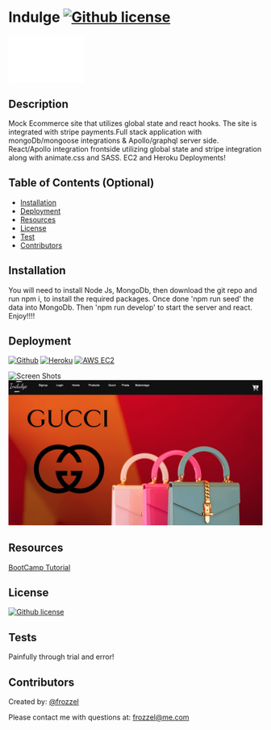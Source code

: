 

   # Indulge  [![Github license](https://img.shields.io/badge/License-MIT-yellow.svg)](https://opensource.org/licenses/MIT) <div>
<a href=""><img src="https://github.com/frozzel/LUX/blob/be3727e1fa54ae8219ca26a3bb81049a3f732738/client/src/assets/logo.png" align="center" height="" width="30%" ></a></div>
 



  ## Description
 Mock Ecommerce site that utilizes global state and react hooks. The site is integrated with stripe payments.Full stack application with mongoDb/mongoose integrations & Apollo/graphql server side. React/Apollo integration frontside utilizing global state and stripe integration along with animate.css and SASS. EC2 and Heroku Deployments!


  
  ## Table of Contents (Optional)
  
  - [Installation](#installation)
  - [Deployment](#Deployment)
  - [Resources](#resources)
  - [License](#license)
  - [Test](#tests)
  - [Contributors](#contributors)
  
  ## Installation
  You will need to install Node Js, MongoDb, then download the git repo and run npm i, to install the required packages. Once done 'npm run seed' the data into MongoDb. Then 'npm run develop' to start the server and react.  Enjoy!!!!
  
  ## Deployment
[![Github](https://img.shields.io/badge/GitHub-181717.svg?style=for-the-badge&logo=GitHub&logoColor=white)](https://github.com/frozzel/LUX) [![Heroku](https://img.shields.io/badge/Heroku-430098.svg?style=for-the-badge&logo=Heroku&logoColor=white)](https://indulge.herokuapp.com/) [![AWS EC2](https://img.shields.io/badge/Amazon%20EC2-FF9900.svg?style=for-the-badge&logo=Amazon-EC2&logoColor=white)](https://youtu.be/yZqc9ZoLggI)
  
  
![Screen Shots](https://github.com/frozzel/LUX/blob/82cb21e27f1b5b0975604393a17884d0fb3fa91c/client/public/images/Untitled.gif)
![Screen Shots2](https://github.com/frozzel/LUX/blob/82cb21e27f1b5b0975604393a17884d0fb3fa91c/client/public/images/indulgeScreen.png)


  ## Resources

  [BootCamp Tutorial](https://coding-boot-camp.github.io/full-stack/heroku/deploy-with-heroku-and-mysql)
  
  
  ## License
  
  [![Github license](https://img.shields.io/badge/License-MIT-yellow.svg)](https://opensource.org/licenses/MIT)
  
  ## Tests

  Painfully through trial and error!
  
  ## Contributors 

  Created by: [@frozzel](https://github.com/frozzel/LUX)
  
  Please contact me with questions at: frozzel@me.com
  
